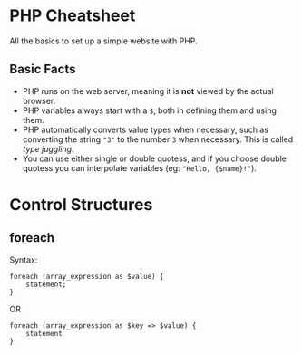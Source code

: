 # PHP Cheatsheet
All the basics to set up a simple website with PHP.

## Basic Facts
* PHP runs on the web server, meaning it is **not** viewed by the actual browser.
* PHP variables always start with a `$`, both in defining them and using them.
* PHP automatically converts value types when necessary, such as converting the string `"3"` to the number `3` when necessary. This is called *type juggling*.
* You can use either single or double quotess, and if you choose double quotess you can interpolate variables (eg: `"Hello, {$name}!"`).

# Control Structures

## foreach
Syntax: 
```
foreach (array_expression as $value) {
    statement;
}
```
OR
```
foreach (array_expression as $key => $value) {
    statement
}
```
